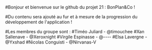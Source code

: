 #Bonjour et bienvenue sur le github du projet 21 : BonPlan&Co !

#Du contenu sera ajouté au fur et à mesure de la progression du développement de l'application !


#Les membres du groupe sont : 
#Timéo Juliard - @timouchee
#Xan Sallenave - @Xeroxnight
#Virgile Espinasse - @----
#Elsa Lavergne - @Yxshad
#Nicolas Conguisti - @Nirvanas-V
